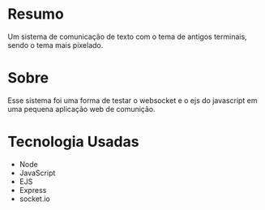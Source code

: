 # Resumo
Um sistema de comunicação de texto com o tema de antigos terminais, sendo o tema mais pixelado.
# Sobre
Esse sistema foi uma forma de testar o websocket e o ejs do javascript em uma pequena aplicação web de comunição.
# Tecnologia Usadas
- Node
- JavaScript
- EJS
- Express
- socket.io
